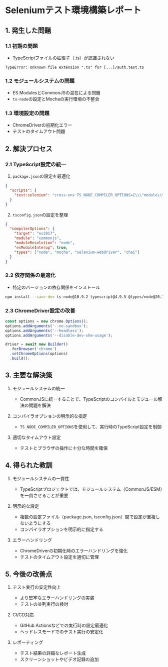 # Seleniumテスト環境構築レポート

## 1. 発生した問題

### 1.1 初期の問題
- TypeScriptファイルの拡張子（.ts）が認識されない
```
TypeError: Unknown file extension ".ts" for [...]/auth.test.ts
```

### 1.2 モジュールシステムの問題
- ES ModulesとCommonJSの混在による問題
- `ts-node`の設定とMochaの実行環境の不整合

### 1.3 環境設定の問題
- ChromeDriverの初期化エラー
- テストのタイムアウト問題

## 2. 解決プロセス

### 2.1 TypeScript設定の統一
1. `package.json`の設定を最適化
```json
{
  "scripts": {
    "test:selenium": "cross-env TS_NODE_COMPILER_OPTIONS={\\\"module\\\":\\\"commonjs\\\"} mocha -r ts-node/register tests/selenium/**/*.test.ts --timeout 60000"
  }
}
```

2. `tsconfig.json`の設定を整理
```json
{
  "compilerOptions": {
    "target": "es2017",
    "module": "commonjs",
    "moduleResolution": "node",
    "esModuleInterop": true,
    "types": ["node", "mocha", "selenium-webdriver", "chai"]
  }
}
```

### 2.2 依存関係の最適化
- 特定のバージョンの依存関係をインストール
```bash
npm install --save-dev ts-node@10.9.2 typescript@4.9.5 @types/node@20.11.16 mocha@10.2.0 @types/mocha@10.0.6 chai@4.3.10 @types/chai@4.3.11 --legacy-peer-deps
```

### 2.3 ChromeDriver設定の改善
```typescript
const options = new chrome.Options();
options.addArguments('--no-sandbox');
options.addArguments('--headless');
options.addArguments('--disable-dev-shm-usage');

driver = await new Builder()
  .forBrowser('chrome')
  .setChromeOptions(options)
  .build();
```

## 3. 主要な解決策

1. モジュールシステムの統一
   - CommonJSに統一することで、TypeScriptのコンパイルとモジュール解決の問題を解決

2. コンパイラオプションの明示的な指定
   - `TS_NODE_COMPILER_OPTIONS`を使用して、実行時のTypeScript設定を制御

3. 適切なタイムアウト設定
   - テストとブラウザの操作に十分な時間を確保

## 4. 得られた教訓

1. モジュールシステムの一貫性
   - TypeScriptプロジェクトでは、モジュールシステム（CommonJS/ESM）を一貫させることが重要

2. 明示的な設定
   - 複数の設定ファイル（package.json, tsconfig.json）間で設定が重複しないようにする
   - コンパイラオプションを明示的に指定する

3. エラーハンドリング
   - ChromeDriverの初期化時のエラーハンドリングを強化
   - テストのタイムアウト設定を適切に管理

## 5. 今後の改善点

1. テスト実行の安定性向上
   - より堅牢なエラーハンドリングの実装
   - テストの並列実行の検討

2. CI/CD対応
   - GitHub Actionsなどでの実行時の設定最適化
   - ヘッドレスモードでのテスト実行の安定化

3. レポーティング
   - テスト結果の詳細なレポート生成
   - スクリーンショットやビデオ記録の追加 